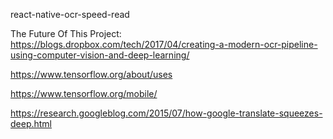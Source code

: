 react-native-ocr-speed-read



The Future Of This Project:
https://blogs.dropbox.com/tech/2017/04/creating-a-modern-ocr-pipeline-using-computer-vision-and-deep-learning/

https://www.tensorflow.org/about/uses

https://www.tensorflow.org/mobile/

https://research.googleblog.com/2015/07/how-google-translate-squeezes-deep.html
